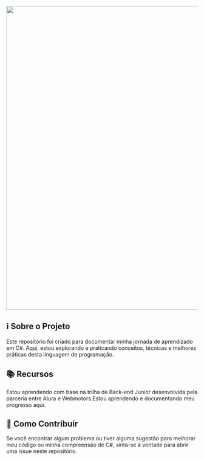 <p align="center">
<img align="center" src="https://readme-typing-svg.demolab.com/?lines=Bem+vindo+ao+meu+reposit%C3%B3rio+de+evolução%C3%A7%C3%A3o+em+C%23+!&color=9370DB" width="800" />
</p>

## ℹ️ Sobre o Projeto
Este repositório foi criado para documentar minha jornada de aprendizado em C#. Aqui, estou explorando e praticando conceitos, técnicas e melhores práticas desta linguagem de programação.

## 📚 Recursos
Estou aprendendo com base na trilha de Back-end Junior desenvolvida pela parceria entre Alura e Webmotors.Estou aprendendo e documentando meu progresso aqui.

## 🚀 Como Contribuir
Se você encontrar algum problema ou tiver alguma sugestão para melhorar meu código ou minha compreensão de C#, sinta-se à vontade para abrir uma issue neste repositório.
